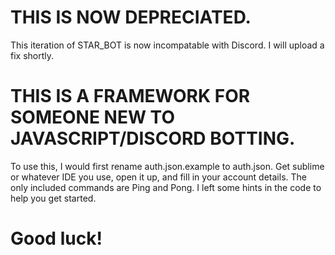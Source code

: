 # THIS IS NOW DEPRECIATED.
This iteration of STAR_BOT is now incompatable with Discord. I will upload a fix shortly.

# THIS IS A FRAMEWORK FOR SOMEONE NEW TO JAVASCRIPT/DISCORD BOTTING.
To use this, I would first rename auth.json.example to auth.json. Get sublime or whatever IDE you use, open it up, and fill in your account details.
The only included commands are Ping and Pong. I left some hints in the code to help you get started.
# Good luck!
